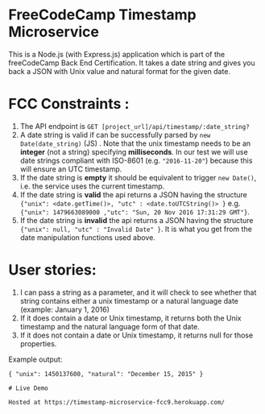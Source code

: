 # FreeCodeCamp Timestamp Microservice
This is a Node.js (with Express.js) application which is part of the freeCodeCamp Back End Certification. It takes a date string and gives you back a JSON with Unix value and natural format for the given date.

# FCC Constraints :

1. The API endpoint is `GET [project_url]/api/timestamp/:date_string?`
2. A date string is valid if can be successfully parsed by `new Date(date_string)` (JS) . Note that the unix timestamp needs to be an **integer** (not a string) specifying **milliseconds**. In our test we will use date strings compliant with ISO-8601 (e.g. `"2016-11-20"`) because this will ensure an UTC timestamp.
3. If the date string is **empty** it should be equivalent to trigger `new Date()`, i.e. the service uses the current timestamp.
4. If the date string is **valid** the api returns a JSON having the structure 
`{"unix": <date.getTime()>, "utc" : <date.toUTCString()> }`
e.g. `{"unix": 1479663089000 ,"utc": "Sun, 20 Nov 2016 17:31:29 GMT"}`.
5. If the date string is **invalid** the api returns a JSON having the structure `{"unix": null, "utc" : "Invalid Date" }`. It is what you get from the date manipulation functions used above.

# User stories:

1. I can pass a string as a parameter, and it will check to see whether that string contains either a unix timestamp or a natural language date (example: January 1, 2016)
2. If it does contain a date or Unix timestamp, it returns both the Unix timestamp and the natural language form of that date.
3. If it does not contain a date or Unix timestamp, it returns null for those properties.

Example output:
```
{ "unix": 1450137600, "natural": "December 15, 2015" }

# Live Demo

Hosted at https://timestamp-microservice-fcc9.herokuapp.com/

